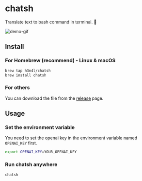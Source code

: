 # chatsh
Translate text to bash command in terminal. 🚀

![demo-gif](/static/readme-demo.gif)

## Install

### For Homebrew (recommend) - Linux & macOS

```bash
brew tap h3n4l/chatsh
brew install chatsh
```

### For others

You can download the file from the [release](https://github.com/h3n4l/chatsh/releases) page.

## Usage

### Set the environment variable

You need to set the openai key in the environment variable named `OPENAI_KEY` first.

```bash
export OPENAI_KEY=YOUR_OPENAI_KEY
```

### Run chatsh anywhere

```bash
chatsh
```


